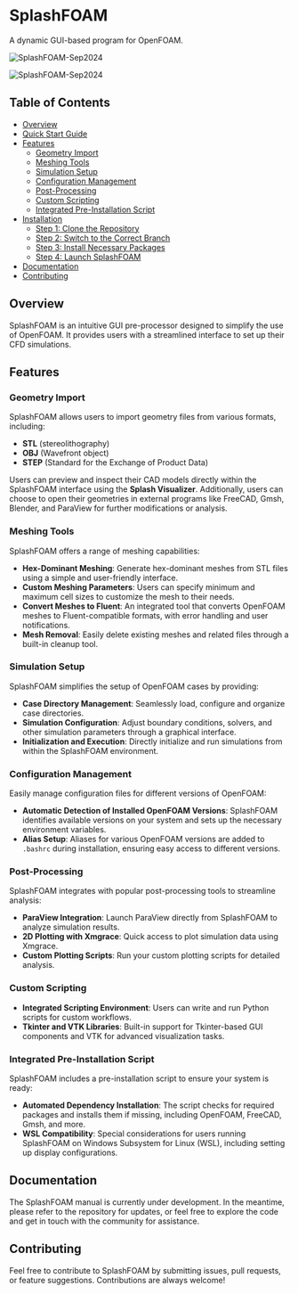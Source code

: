 # SplashFOAM
A dynamic GUI-based program for OpenFOAM.

![SplashFOAM-Sep2024](https://github.com/user-attachments/assets/2917aa3c-d02e-40bd-ba4f-bc1f25f445de)

![SplashFOAM-Sep2024](https://github.com/user-attachments/assets/2917aa3c-d02e-40bd-ba4f-bc1f25f445de)

## Table of Contents
- [Overview](#overview)
- [Quick Start Guide](#quick-start-guide)
- [Features](#features)
  - [Geometry Import](#geometry-import)
  - [Meshing Tools](#meshing-tools)
  - [Simulation Setup](#simulation-setup)
  - [Configuration Management](#configuration-management)
  - [Post-Processing](#post-processing)
  - [Custom Scripting](#custom-scripting)
  - [Integrated Pre-Installation Script](#integrated-pre-installation-script)
- [Installation](#installation)
  - [Step 1: Clone the Repository](#step-1-clone-the-repository)
  - [Step 2: Switch to the Correct Branch](#step-2-switch-to-the-correct-branch)
  - [Step 3: Install Necessary Packages](#step-3-install-necessary-packages)
  - [Step 4: Launch SplashFOAM](#step-4-launch-splashfoam)
- [Documentation](#documentation)
- [Contributing](#contributing)

## Overview
SplashFOAM is an intuitive GUI pre-processor designed to simplify the use of OpenFOAM. It provides users with a streamlined interface to set up their CFD simulations.

## Features

### Geometry Import
SplashFOAM allows users to import geometry files from various formats, including:
- **STL** (stereolithography)
- **OBJ** (Wavefront object)
- **STEP** (Standard for the Exchange of Product Data)

Users can preview and inspect their CAD models directly within the SplashFOAM interface using the **Splash Visualizer**. Additionally, users can choose to open their geometries in external programs like FreeCAD, Gmsh, Blender, and ParaView for further modifications or analysis.

### Meshing Tools
SplashFOAM offers a range of meshing capabilities:
- **Hex-Dominant Meshing**: Generate hex-dominant meshes from STL files using a simple and user-friendly interface.
- **Custom Meshing Parameters**: Users can specify minimum and maximum cell sizes to customize the mesh to their needs.
- **Convert Meshes to Fluent**: An integrated tool that converts OpenFOAM meshes to Fluent-compatible formats, with error handling and user notifications.
- **Mesh Removal**: Easily delete existing meshes and related files through a built-in cleanup tool.

### Simulation Setup
SplashFOAM simplifies the setup of OpenFOAM cases by providing:
- **Case Directory Management**: Seamlessly load, configure and organize case directories.
- **Simulation Configuration**: Adjust boundary conditions, solvers, and other simulation parameters through a graphical interface.
- **Initialization and Execution**: Directly initialize and run simulations from within the SplashFOAM environment.

### Configuration Management
Easily manage configuration files for different versions of OpenFOAM:
- **Automatic Detection of Installed OpenFOAM Versions**: SplashFOAM identifies available versions on your system and sets up the necessary environment variables.
- **Alias Setup**: Aliases for various OpenFOAM versions are added to `.bashrc` during installation, ensuring easy access to different versions.

### Post-Processing
SplashFOAM integrates with popular post-processing tools to streamline analysis:
- **ParaView Integration**: Launch ParaView directly from SplashFOAM to analyze simulation results.
- **2D Plotting with Xmgrace**: Quick access to plot simulation data using Xmgrace.
- **Custom Plotting Scripts**: Run your custom plotting scripts for detailed analysis.

### Custom Scripting
- **Integrated Scripting Environment**: Users can write and run Python scripts for custom workflows.
- **Tkinter and VTK Libraries**: Built-in support for Tkinter-based GUI components and VTK for advanced visualization tasks.

### Integrated Pre-Installation Script
SplashFOAM includes a pre-installation script to ensure your system is ready:
- **Automated Dependency Installation**: The script checks for required packages and installs them if missing, including OpenFOAM, FreeCAD, Gmsh, and more.
- **WSL Compatibility**: Special considerations for users running SplashFOAM on Windows Subsystem for Linux (WSL), including setting up display configurations.
## Documentation
The SplashFOAM manual is currently under development. In the meantime, please refer to the repository for updates, or feel free to explore the code and get in touch with the community for assistance.

## Contributing
Feel free to contribute to SplashFOAM by submitting issues, pull requests, or feature suggestions. Contributions are always welcome!
